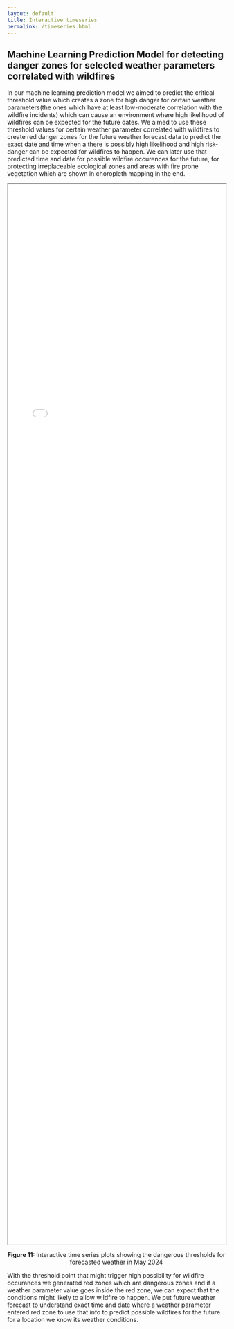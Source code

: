 ```yaml
---
layout: default
title: Interactive timeseries
permalink: /timeseries.html
---
```


## Machine Learning Prediction Model for detecting danger zones for selected weather parameters correlated with wildfires

<p>In our machine learning prediction model we aimed to predict the critical threshold value which creates a zone for high danger for certain weather parameters(the ones which have at least low-moderate correlation with the wildfire incidents) which can cause an environment where high likelihood of wildfires can be expected for the future dates. We aimed to use these threshold values for certain weather parameter correlated with wildfires to create red danger zones for the future weather forecast data to predict the exact date and time when a there is possibly high likelihood and high risk-danger can be expected for wildfires to happen. We can later use that predicted time and date for possible wildfire occurences for the future, for protecting irreplaceable ecological zones and areas with fire prone vegetation which are shown in choropleth mapping in the end. </p>
<iframe src='visuals/11_timeseries.html' style="border-width: 2px;" width="100%" height="2450px"></iframe>
<p style="text-align: center;"> <b>Figure 11: </b> Interactive time series plots showing the dangerous thresholds for forecasted weather in May 2024</p>

With the threshold point that might trigger high possibility for wildfire occurances we generated red zones which are dangerous zones and if a weather parameter value goes inside the red zone, we can expect that the conditions might likely to allow wildfire to happen. We put future weather forecast to understand exact time and date where a weather parameter entered red zone to use that info to predict possible wildfires for the future for a location we know its weather conditions.
